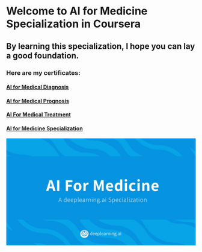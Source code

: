 # Welcome to AI for Medicine Specialization in Coursera

## By learning this specialization, I hope you can lay a good foundation.

### Here are my certificates:

#### [AI for Medical Diagnosis](https://coursera.org/share/55a5636e70bcd39a1065ad64d0df3461)
#### [AI for Medical Prognosis](https://coursera.org/share/2db38e551dad3849608564e778934bdf)
#### [AI For Medical Treatment](https://coursera.org/share/d5aae28ff272080899ba9c03dfb48e78)
#### [AI for Medicine Specialization](https://coursera.org/share/5a491a5d05580e0d73386cddc104d2a3)

![AI for Medicine](https://github.com/ThreeSR/Coursera/blob/main/AI%20for%20Medicine%20Specialization%20in%20Coursera/AI%20for%20Medicine.jpg?raw=true)
